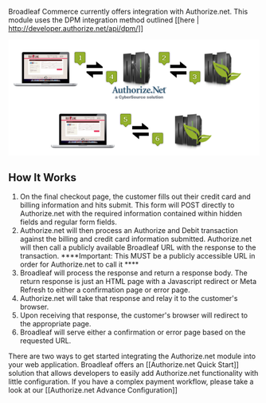 Broadleaf Commerce currently offers integration with Authorize.net. This module uses the DPM integration method outlined [[here | http://developer.authorize.net/api/dpm/]]

<img src="images/payment-authorizenet-diagram.png" class="no_border" alt="Authorize.net Diagram">

## How It Works
1. On the final checkout page, the customer fills out their credit card and billing information and hits submit. This form will POST directly to Authorize.net with the required information contained within hidden fields and regular form fields.
2. Authorize.net will then process an Authorize and Debit transaction against the billing and credit card information submitted. Authorize.net will then call a publicly available Broadleaf URL with the response to the transaction. 
****Important: This MUST be a publicly accessible URL in order for Authorize.net to call it ****
3. Broadleaf will process the response and return a response body. The return response is just an HTML page with a Javascript redirect or Meta Refresh to either a confirmation page or error page.
4. Authorize.net will take that response and relay it to the customer's browser.
5. Upon receiving that response, the customer's browser will redirect to the appropriate page.
6. Broadleaf will serve either a confirmation or error page based on the requested URL.

There are two ways to get started integrating the Authorize.net module into your web application. Broadleaf offers an [[Authorize.net Quick Start]] solution that allows developers to easily add Authorize.net functionality with little configuration. If you have a complex payment workflow, please take a look at our [[Authorize.net Advance Configuration]]